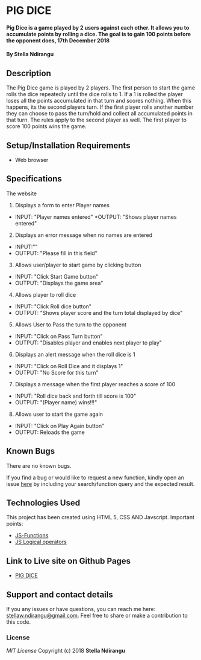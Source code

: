 # PIG DICE
#### Pig Dice is a game played by 2 users against each other. It allows you to accumulate points by rolling a dice. The goal is to gain 100 points before the opponent does, 17th December 2018
#### By **Stella Ndirangu**
## Description
The Pig Dice game is played by 2 players. The first person to start the game rolls the dice repeatedly until the dice rolls to 1. If a 1 is rolled the player loses all the points accumulated in that turn and scores nothing. When this happens, its the second players turn. If the first player rolls another number they can choose to pass the turn/hold and collect all accumulated points in that turn. The rules apply to the second player as well. The first player to score 100 points wins the game.
## Setup/Installation Requirements
* Web browser
## Specifications
The website
1. Displays a form to enter Player names
* INPUT: "Player names entered"
*OUTPUT: "Shows player names entered"
2. Displays an error message when no names are entered
* INPUT:""
* OUTPUT: "Please fill in this field"
3. Allows user/player to start game by clicking button
* INPUT: "Click Start Game button"
* OUTPUT: "Displays the game area"
4. Allows player to roll dice
* INPUT: "Click Roll dice button"
* OUTPUT: "Shows player score and the turn total displayed by dice"
5. Allows User to Pass the turn to the opponent
* INPUT: "Click on Pass Turn button"
* OUTPUT: "Disables player and enables next player to play"
6. Displays an alert message when the roll dice is 1
* INPUT: "Click on Roll Dice and it displays 1"
* OUTPUT: "No Score for this turn"
7. Displays a message when the first player reaches a score of 100
* INPUT: "Roll dice back and forth till score is 100"
* OUTPUT: "(Player name) wins!!!"
8. Allows user to start the game again
* INPUT: "Click on Play Again button"
* OUTPUT: Reloads the game

## Known Bugs
There are no known bugs.

If you find a bug or would like to request a new function, kindly open an issue [here](https://github.com/Stella-Ndirangu/pig-dice/issues) by including your search/function query and the expected result.
## Technologies Used
This project has been created using HTML 5, CSS AND Javscript.
Important points:
* [JS-Functions](https://developer.mozilla.org/en-US/docs/Web/JavaScript/Guide/Functions)
* [JS Logical operators](https://www.w3schools.com/js/js_comparisons.asp)
## Link to Live site on Github Pages
* [PIG DICE](https://stella-ndirangu.github.io/pig-dice/)
## Support and contact details
If you any issues or have questions, you can reach me here: stellaw.ndirangu@gmail.com. Feel free to share or make a contribution to this code.
### License
*MIT License*
Copyright (c) 2018 **Stella Ndirangu**

